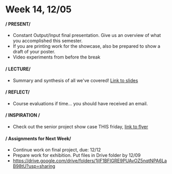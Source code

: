 # Week 14, 12/05

#### / PRESENT/

* Constant Output/Input final presentation. Give us an overview of what you accomplished this semester. 
* If you are printing work for the showcase, also be prepared to show a draft of your poster.
* Video experiments from before the break


#### / LECTURE/

* Summary and synthesis of all we've covered! [Link to slides](https://docs.google.com/presentation/d/1pVTRs231v0WeKoFWdtKEiw-QbzbgZV_SUSU9MA6ZOHI/edit?usp=sharing)

#### / REFLECT/

* Course evaluations if time... you should have received an email. 

#### / INSPIRATION /

* Check out the senior project show case THIS friday, [link to flyer](https://drive.google.com/file/d/1GvTHZh_zBUwJjuIH6ckfXJBi69Obiydo/view?usp=sharing)

#### / Assignments for Next Week/
* Continue work on final project, due: 12/12
* Prepare work for exhibition. Put files in Drive folder by 12/09 
* https://drive.google.com/drive/folders/1jIF1BFIGRE9PUAvOZ5nqtNPA6LaB98tU?usp=sharing 

